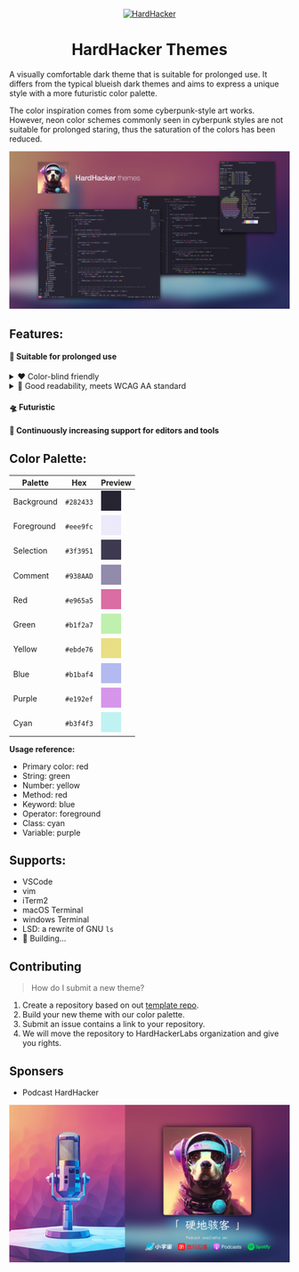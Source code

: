 <p align="center">
  <a href="https://podcasts.apple.com/au/podcast/%E7%A1%AC%E5%9C%B0%E9%AA%87%E5%AE%A2/id1678465783" target="_blank" rel="noopener noreferrer">
    <img width="180" src="media/logo/logo.png" alt="HardHacker">
  </a>
</p>

<h1 align="center">
  HardHacker Themes
</h1>

A visually comfortable dark theme that is suitable for prolonged use. It differs from the typical blueish dark themes and aims to express a unique style with a more futuristic color palette.

The color inspiration comes from some cyberpunk-style art works. However, neon color schemes commonly seen in cyberpunk styles are not suitable for prolonged staring, thus the saturation of the colors has been reduced.

![preview](media/preview/preview.png)

## Features:

#### 🎉 Suitable for prolonged use

<details><summary>❤️ Color-blind friendly</summary>
<p>
<img width="920" src="media/foundamental/color_blind_safe.png" alt="Color Blind">
</p>
</details>

<details><summary>👀 Good readability, meets WCAG AA standard</summary>
<p>
<img width="920" src="media/foundamental/enough_contrast.png" alt="Enough Contrast">
</p>
</details>

#### 🛸 Futuristic
#### 🚀 Continuously increasing support for editors and tools


## Color Palette:

| Palette       | Hex         | Preview                                          |
| ------------- | ----------- | ------------------------------------------------ |
| Background    | `#282433`   | ![background](media/colors/background.png)       |
| Foreground    | `#eee9fc`   | ![foreground](media/colors/foreground.png)       |
| Selection     | `#3f3951`   | ![selection](media/colors/selection.png)         |
| Comment       | `#938AAD`   | ![comment](media/colors/comment.png)             |
| Red           | `#e965a5`   | ![red](media/colors/red.png)                     |
| Green         | `#b1f2a7`   | ![green](media/colors/green.png)                 |
| Yellow        | `#ebde76`   | ![yellow](media/colors/yellow.png)               |
| Blue          | `#b1baf4`   | ![blue](media/colors/blue.png)                   |
| Purple        | `#e192ef`   | ![purple](media/colors/purple.png)               |
| Cyan          | `#b3f4f3`   | ![cyan](media/colors/cyan.png)                   |

**Usage reference:**
* Primary color: red
* String: green
* Number: yellow
* Method: red
* Keyword: blue
* Operator: foreground
* Class: cyan
* Variable: purple

## Supports:
* VSCode
* vim
* iTerm2
* macOS Terminal
* windows Terminal
* LSD: a rewrite of GNU `ls`
* 🚧 Building...

## Contributing
> How do I submit a new theme?
1. Create a repository based on out [template repo](https://github.com/hardhackerlabs/theme-template).
2. Build your new theme with our color palette.
3. Submit an issue contains a link to your repository.
4. We will move the repository to HardHackerLabs organization and give you rights.

## Sponsers
* Podcast HardHacker
<p>
  <a href="https://podcasts.apple.com/au/podcast/%E7%A1%AC%E5%9C%B0%E9%AA%87%E5%AE%A2/id1678465783" target="_blank" rel="noopener noreferrer">
    <img width="620" src="media/sponsers/hardhacker-podcast.png" alt="HardHacker">
  </a>
</p>
